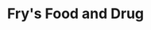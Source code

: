 ---
title: "Fry's Food and Drug"
url: /glendale/frys-food-and-drug-west-happy-valley-road/
shop: Supermarkt
---